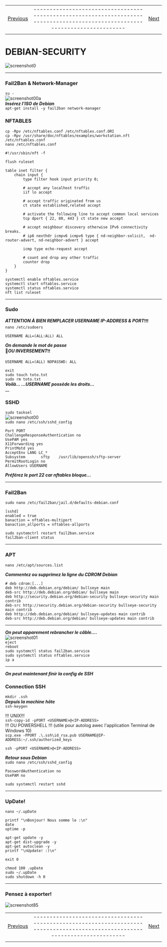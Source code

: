 |             |             |               |
| :---        |    :----:   |          ---: |
| [Previous](06-debian-config.md)     |-----------------------------------------------------------------------------------------------------------------------------| [Next](08-debian-GUI.md)   |
|             |             |               |

#   DEBIAN-SECURITY  
![screenshot0](IMG/debian-logo.png)  
___  

### Fail2Ban & Network-Manager  
`su -`  
![screenshot00a](IMG/06-debian-config/00a.png)  
***Insérez l'ISO de Debian***  
`apt-get install -y fail2ban network-manager`  

### NFTABLES  
`cp -Rpv /etc/nftables.conf /etc/nftables.conf.ORI`  
`cp -Rpv /usr/share/doc/nftables/examples/workstation.nft /etc/nftables.conf`  
`nano /etc/nftables.conf`  

    #!/usr/sbin/nft -f

    flush ruleset

    table inet filter {
        chain input {
            type filter hook input priority 0;

            # accept any localhost traffic
            iif lo accept

            # accept traffic originated from us
            ct state established,related accept

            # activate the following line to accept common local services
            tcp dport { 22, 80, 443 } ct state new accept

            # accept neighbour discovery otherwise IPv6 connectivity breaks.
            # ip6 nexthdr icmpv6 icmpv6 type { nd-neighbor-solicit,  nd-router-advert, nd-neighbor-advert } accept

            icmp type echo-request accept

            # count and drop any other traffic
            counter drop
        }
    }

`systemctl enable nftables.service`  
`systemctl start nftables.service`  
`systemctl status nftables.service`  
`nft list ruleset`  
___  

### Sudo  
***ATTENTION À BIEN REMPLACER USERNAME IP-ADDRESS & PORT***❗❗❗  
`nano /etc/sudoers`  

    USERNAME ALL=(ALL:ALL) ALL

***On demande le mot de passe***  
🛑***OU INVERSEMENT***❗❗  

    USERNAME ALL=(ALL) NOPASSWD: ALL

`exit`  
`sudo touch toto.txt`  
`sudo rm toto.txt`  
***Voilà... ...USERNAME possède les droits...***  
__  

### SSHD  
`sudo tasksel`  
![screenshot00](IMG/07-debian-security/00.png)  
`sudo nano /etc/ssh/sshd_config`  

    Port PORT
    ChallengeResponseAuthentication no
    UsePAM yes
    X11Forwarding yes
    PrintMotd yes
    AcceptEnv LANG LC_*
    Subsystem       sftp    /usr/lib/openssh/sftp-server
    PermitRootLogin no
    AllowUsers USERNAME
***Préférez le port 22 car nftables bloque...***  
___  

### Fail2Ban  
`sudo nano /etc/fail2ban/jail.d/defaults-debian.conf`  

    [sshd]
    enabled = true
    banaction = nftables-multiport
    banaction_allports = nftables-allports
`sudo systemctrl restart fail2ban.service`  
`fail2ban-client status`  
___  

### APT  
`nano /etc/apt/sources.list`  

***Commentez ou supprimez la ligne du CDROM Debian***  

    # deb cdrom:[...]
	deb http://deb.debian.org/debian/ bullseye main
	deb-src http://deb.debian.org/debian/ bullseye main
	deb http://security.debian.org/debian-security bullseye-security main contrib
	deb-src http://security.debian.org/debian-security bullseye-security main contrib
	deb http://deb.debian.org/debian/ bullseye-updates main contrib
	deb-src http://deb.debian.org/debian/ bullseye-updates main contrib
___  

***On peut apparement rebrancher le câble....***  
![screenshot01](IMG/07-debian-security/01.png)  
`eject`  
`reboot`  
`sudo systemctl status fail2ban.service`  
`sudo systemctl status nftables.service`  
`ip a`  
___  

***On peut maintenant finir la config de SSH***  
### Connection SSH  
`mkdir .ssh`  
***Depuis la machine hôte***  
`ssh-keygen`  

!!! UNIX!!!  
`ssh-copy-id -pPORT <USERNAME>@<IP-ADDRESS>`  
!!! OU POWERSHELL !!! (utile pour autolog awec l'application Terminal de Windows 10)  
`scp.exe -PPORT .\.ssh\id_rsa.pub USERNAME@IP-ADDRESS:~/.ssh/authorized_keys`  
  
`ssh -pPORT <USERNAME>@<IP-ADDRESS>`  

***Retour sous Debian***  
`sudo nano /etc/ssh/sshd_config`  

    PasswordAuthentication no
    UsePAM no
`sudo systemctl restart sshd`  
___  

### UpDate!  
`nano ~/.upDate`  

    printf "\nBonjour! Nous somme le :\n"
    date
    uptime -p

    apt-get update -y
    apt-get dist-upgrade -y
    apt-get autoclean -y
    printf "\nUpdate! :)\n"

    exit 0

`chmod 100 .upDate`  
`sudo ~/.upDate`  
`sudo shutdown -h 0`  
___  

###	Pensez à exporter!  
![screenshot85](IMG/05-debian-install/85.png)  

|             |             |               |
| :---        |    :----:   |          ---: |
| [Previous](06-debian-config.md)     |-----------------------------------------------------------------------------------------------------------------------------| [Next](08-debian-GUI.md)   |
|             |             |               |
